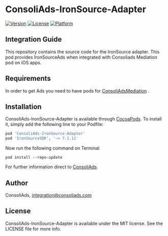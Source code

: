# ConsoliAds-IronSource-Adapter


[![Version](https://img.shields.io/cocoapods/v/ConsoliAds-IronSource-Adapter.svg?style=flat)](https://cocoapods.org/pods/ConsoliAds-IronSource-Adapter)
[![License](https://img.shields.io/cocoapods/l/ConsoliAds-IronSource-Adapter.svg?style=flat)](https://cocoapods.org/pods/ConsoliAds-IronSource-Adapter)
[![Platform](https://img.shields.io/cocoapods/p/ConsoliAds-IronSource-Adapter.svg?style=flat)](https://cocoapods.org/pods/ConsoliAds-IronSource-Adapter)

## Integration Guide 

This repository contains the source code for the IronSource adapter. This pod provides IronSourceAds when integrated with Consoliads Mediation pod on iOS apps.


## Requirements

In order to get Ads you need to have pods for [ConsoliAdsMediation](https://github.com/IntegrationConsoliAds/ConsoliAds-Mediation) .



## Installation

ConsoliAds-IronSource-Adapter is available through [CocoaPods](https://cocoapods.org). To install
it, simply add the following line to your Podfile:

```ruby
pod 'ConsoliAds-IronSource-Adapter'
pod 'IronSourceSDK', '~> 7.1.11'
```

Now run the following command on Terminal

`pod install --repo-update` 

For further  information direct to [ConsoliAds](https://consoliads.com/knowledge-base-details/#developer-docs).


## Author

ConsoliAds, integration@consoliads.com

## License

ConsoliAds-IronSource-Adapter is available under the MIT license. See the LICENSE file for more info.
